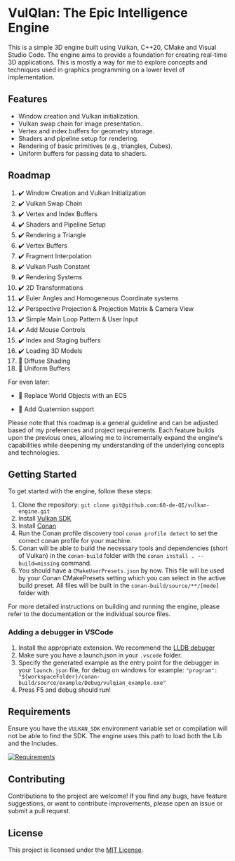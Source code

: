 # VulQIan: The Epic Intelligence Engine

This is a simple 3D engine built using Vulkan, C++20, CMake and Visual Studio Code. The engine aims to provide a foundation for creating real-time 3D applications. This is mostly a way for me to explore concepts and techniques used in graphics programming on a lower level of implementation.

## Features

- Window creation and Vulkan initialization.
- Vulkan swap chain for image presentation.
- Vertex and index buffers for geometry storage.
- Shaders and pipeline setup for rendering.
- Rendering of basic primitives (e.g., triangles, Cubes).
- Uniform buffers for passing data to shaders.

## Roadmap

1.  :heavy_check_mark: Window Creation and Vulkan Initialization
2.  :heavy_check_mark: Vulkan Swap Chain
3.  :heavy_check_mark: Vertex and Index Buffers
4.  :heavy_check_mark: Shaders and Pipeline Setup
5.  :heavy_check_mark: Rendering a Triangle
6.  :heavy_check_mark: Vertex Buffers
7.  :heavy_check_mark: Fragment Interpolation
8.  :heavy_check_mark: Vulkan Push Constant
9.  :heavy_check_mark: Rendering Systems
10. :heavy_check_mark: 2D Transformations
11. :heavy_check_mark: Euler Angles and Homogeneous Coordinate systems
12. :heavy_check_mark: Perspective Projection & Projection Matrix & Camera View
12. :heavy_check_mark: Simple Main Loop Pattern & User Input
13. :heavy_check_mark: Add Mouse Controls
14. :heavy_check_mark: Index and Staging buffers
15. :heavy_check_mark: Loading 3D Models
16. :construction_worker: Diffuse Shading
17. :construction: Uniform Buffers

For even later:
- :construction: Replace World Objects with an ECS

- :construction: Add Quaternion support

Please note that this roadmap is a general guideline and can be adjusted based of my preferences and project requirements. Each feature builds upon the previous ones, allowing me to incrementally expand the engine's capabilities while deepening my understanding of the underlying concepts and technologies.

## Getting Started

To get started with the engine, follow these steps:

1. Clone the repository: `git clone git@github.com:60-de-QI/vulkan-engine.git`
2. Install [Vulkan SDK](https://www.lunarg.com/vulkan-sdk/)
3. Install [Conan](https://conan.io/)
4. Run the Conan profile discovery tool `conan profile detect` to set the correct conan profile for your machine.
5. Conan will be able to build the necessary tools and dependencies (short of Vulkan) in the `conan-build` folder with the `conan install . --build=missing` command.
6. You should have a `CMakeUserPresets.json` by now. This file will be used by your Conan CMakePresets setting which you can select in the active build preset. All files will be built in the `conan-build/source/**/[mode]` folder with

For more detailed instructions on building and running the engine, please refer to the documentation or the individual source files.

### Adding a debugger in VSCode
1. Install the appropriate extension. We recommend the [LLDB debuger](https://marketplace.visualstudio.com/items?itemName=vadimcnvscode-lldb)
2. Make sure you have a launch.json in your `.vscode` folder.
3. Specify the generated example as the entry point for the debugger in your `launch.json` file, for debug on windows for example: `"program": "${workspaceFolder}/conan-build/source/example/Debug/vulqian_example.exe"`
4. Press F5 and debug should run!

## Requirements

Ensure you have the `VULKAN_SDK` environment variable set or compilation will not be able to find the SDK.
The engine uses this path to load both the Lib and the Includes.

[![Requirements](https://skillicons.dev/icons?i=cpp,cmake,git,vscode,v&perline=5)](https://github.com/60-de-QI/VulQIan)

## Contributing

Contributions to the project are welcome! If you find any bugs, have feature suggestions, or want to contribute improvements, please open an issue or submit a pull request.

## License

This project is licensed under the [MIT License](LICENSE).

